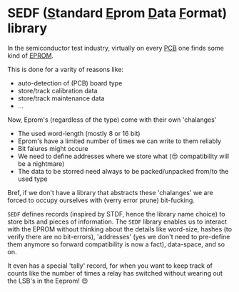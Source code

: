 # SEDF (<ins>S</ins>tandard <ins>E</ins>prom <ins>D</ins>ata <ins>F</ins>ormat)  library

In the semiconductor test industry, virtually on every [PCB](https://en.wikipedia.org/wiki/Printed_circuit_board) one finds some kind of [EPROM](https://en.wikipedia.org/wiki/EPROM). 

This is done for a varity of reasons like:
  - auto-detection of (PCB) board type
  - store/track calibration data
  - store/track maintenance data
  - ...
  
Now, Eprom's (regardless of the type) come with their own 'chalanges'
  - The used word-length (mostly 8 or 16 bit)
  - Eprom's have a limited number of times we can write to them reliably
  - Bit faiures might occure
  - We need to define addresses where we store what (😒 compatibility will be a nightmare)
  - The data to be storred need always to be packed/unpacked from/to the used type
  
Bref, if we don't have a library that abstracts these 'chalanges' we are forced to occupy ourselves with (verry error prune) bit-fucking.

`SEDF` defines records (inspired by STDF, hence the library name choice) to store bits and pieces of information. The `SEDF` library enables us to interact with the EPROM without thinking about the details like word-size, hashes (to verify there are no bit-errors), 'addresses' (yes we don't need to pre-define them anymore so forward compatibility is now a fact), data-space, and so on.

It even has a special 'tally' record, for when you want to keep track of counts like the number of times a relay has switched without wearing out the LSB's in the Eeprom! 😍
